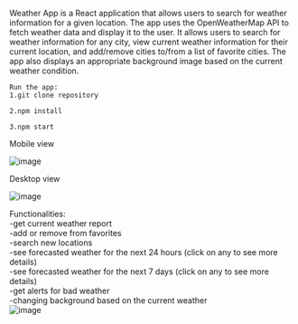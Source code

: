 Weather App is a React application that allows users to search for weather information for a given location. The app uses the OpenWeatherMap API to fetch weather data and display it to the user. It allows users to search for weather information for any city, view current weather information for their current location, and add/remove cities to/from a list of favorite cities. The app also displays an appropriate background image based on the current weather condition.<br>

```code
Run the app:	
1.git clone repository

2.npm install

3.npm start
```

Mobile view

![image](https://user-images.githubusercontent.com/86247584/230993314-403572af-e9b3-415a-a7dc-eae062f21f55.png)

Desktop view

![image](https://user-images.githubusercontent.com/86247584/230993758-928293f2-124c-4b51-87ff-d0803c748cbe.png)

Functionalities:<br>
-get current weather report <br>
-add or remove from favorites<br>
-search new locations <br>
-see forecasted weather for the next 24 hours (click on any to see more details)<br>
-see forecasted weather for the next 7 days (click on any to see more details)<br>
-get alerts for bad weather <br>
-changing background based on the current weather<br>
![image](https://user-images.githubusercontent.com/86247584/230996921-a309417b-c5b9-4945-af3e-1eb42172114f.png)





